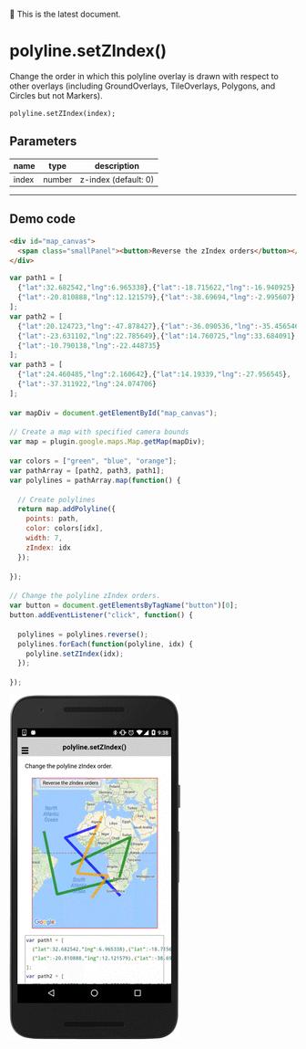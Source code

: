 :green_heart: This is the latest document.

# polyline.setZIndex()

Change the order in which this polyline overlay is drawn with respect to other overlays (including GroundOverlays, TileOverlays, Polygons, and Circles but not Markers).

```
polyline.setZIndex(index);
```

## Parameters

name           | type          | description
---------------|---------------|---------------------------------------
index          | number        | z-index (default: 0)
-----------------------------------------------------------------------

## Demo code

```html
<div id="map_canvas">
  <span class="smallPanel"><button>Reverse the zIndex orders</button></span>
</div>
```

```js
var path1 = [
  {"lat":32.682542,"lng":6.965338},{"lat":-18.715622,"lng":-16.940925},
  {"lat":-20.810888,"lng":12.121579},{"lat":-38.69694,"lng":-2.995607}
];
var path2 = [
  {"lat":20.124723,"lng":-47.878427},{"lat":-36.090536,"lng":-35.456546},
  {"lat":-23.631102,"lng":22.785649},{"lat":14.760725,"lng":33.684091},
  {"lat":-10.790138,"lng":-22.448735}
];
var path3 = [
  {"lat":24.460485,"lng":2.160642},{"lat":14.19339,"lng":-27.956545},
  {"lat":-37.311922,"lng":24.074706}
];

var mapDiv = document.getElementById("map_canvas");

// Create a map with specified camera bounds
var map = plugin.google.maps.Map.getMap(mapDiv);

var colors = ["green", "blue", "orange"];
var pathArray = [path2, path3, path1];
var polylines = pathArray.map(function() {

  // Create polylines
  return map.addPolyline({
    points: path,
    color: colors[idx],
    width: 7,
    zIndex: idx
  });

});

// Change the polyline zIndex orders.
var button = document.getElementsByTagName("button")[0];
button.addEventListener("click", function() {

  polylines = polylines.reverse();
  polylines.forEach(function(polyline, idx) {
    polyline.setZIndex(idx);
  });

});

```

![](image.gif)
